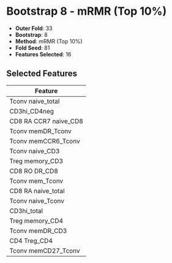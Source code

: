 # Bootstrap 8 - mRMR (Top 10%)

- **Outer Fold**: 33
- **Bootstrap**: 8
- **Method**: mRMR (Top 10%)
- **Fold Seed**: 81
- **Features Selected**: 16

## Selected Features

| Feature |
|---------|
| Tconv naive_total |
| CD3hi_CD4neg |
| CD8 RA CCR7 naive_CD8 |
| Tconv memDR_Tconv |
| Tconv memCCR6_Tconv |
| Tconv naive_CD3 |
| Treg memory_CD3 |
| CD8 RO DR_CD8 |
| Tconv mem_Tconv |
| CD8 RA naive_total |
| Tconv naive_Tconv |
| CD3hi_total |
| Treg memory_CD4 |
| Tconv memDR_CD3 |
| CD4 Treg_CD4 |
| Tconv memCD27_Tconv |
